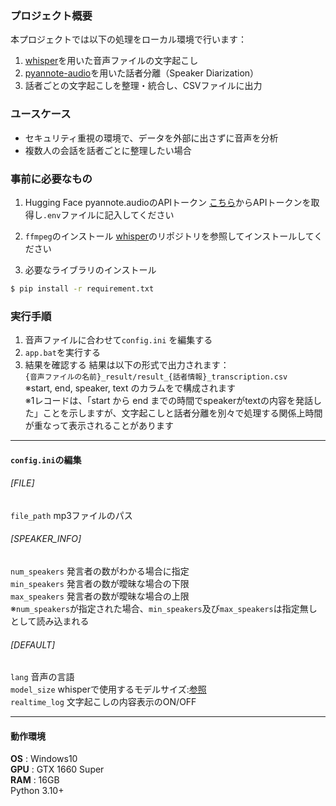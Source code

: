 ### プロジェクト概要
本プロジェクトでは以下の処理をローカル環境で行います：
1. [whisper](https://github.com/openai/whisper
)を用いた音声ファイルの文字起こし
2. [pyannote-audio](https://github.com/pyannote/pyannote-audio)を用いた話者分離（Speaker Diarization）
3. 話者ごとの文字起こしを整理・統合し、CSVファイルに出力


### ユースケース
- セキュリティ重視の環境で、データを外部に出さずに音声を分析
- 複数人の会話を話者ごとに整理したい場合


### 事前に必要なもの

1. Hugging Face pyannote.audioのAPIトークン
[こちら](https://huggingface.co/pyannote/speaker-diarization)からAPIトークンを取得し`.env`ファイルに記入してください

2. `ffmpeg`のインストール
[whisper](https://github.com/openai/whisper/tree/main)のリポジトリを参照してインストールしてください

3. 必要なライブラリのインストール
```bash
$ pip install -r requirement.txt
```

### 実行手順

1. 音声ファイルに合わせて`config.ini` を編集する
2. `app.bat`を実行する
3. 結果を確認する
結果は以下の形式で出力されます：  
`{音声ファイルの名前}_result/result_{話者情報}_transcription.csv`  
※start, end, speaker, text のカラムをで構成されます  
※1レコードは、「start から end までの時間でspeakerがtextの内容を発話した」ことを示しますが、文字起こしと話者分離を別々で処理する関係上時間が重なって表示されることがあります

---
#### `config.ini`の編集

###### [FILE]
`file_path` mp3ファイルのパス
###### [SPEAKER_INFO]
`num_speakers` 発言者の数がわかる場合に指定  
`min_speakers` 発言者の数が曖昧な場合の下限  
`max_speakers` 発言者の数が曖昧な場合の上限  
※`num_speakers`が指定された場合、`min_speakers`及び`max_speakers`は指定無しとして読み込まれる  
###### [DEFAULT]
`lang` 音声の言語  
`model_size` whisperで使用するモデルサイズ:[参照](https://github.com/openai/whisper/tree/main)  
`realtime_log` 文字起こしの内容表示のON/OFF  

---
#### 動作環境

**OS** : Windows10  
**GPU** : GTX 1660 Super  
**RAM** : 16GB  
Python 3.10+  